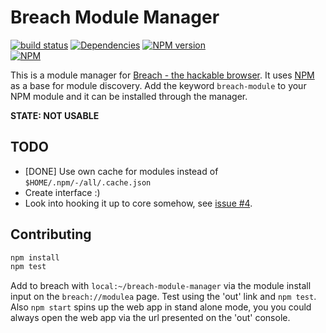 # Breach Module Manager

[![build status](http://img.shields.io/travis/mblarsen/breach-module-manager.svg)](http://travis-ci.org/mblarsen/breach-module-manager)
[![Dependencies](http://img.shields.io/david/mblarsen/breach-module-manager.svg)](https://david-dm.org/mblarsen/breach-module-manager)
[![NPM version](http://img.shields.io/npm/v/breach-module-manager.svg)](https://www.npmjs.org/package/breach-module-manager)  
[![NPM](https://nodei.co/npm/breach-module-manager.png?downloads=true)](https://nodei.co/npm/breach-module-manager/)

This is a module manager for [Breach - the hackable browser](http://breach.cc/).
It uses [NPM](http://npmjs.org) as a base for module discovery.
Add the keyword `breach-module` to your NPM module and it can be installed through the manager.

__STATE: NOT USABLE__

## TODO

* [DONE] Use own cache for modules instead of `$HOME/.npm/-/all/.cache.json`
* Create interface :)
* Look into hooking it up to core somehow, see [issue #4](https://github.com/mblarsen/breach-module-manager/issues/4).

## Contributing

```bash
npm install
npm test
```

Add to breach with `local:~/breach-module-manager` via the module install input
on the `breach://modulea` page. Test using the 'out' link and `npm test`. Also `npm start`
spins up the web app in stand alone mode, you you could always open the web app via
the url presented on the 'out' console.
